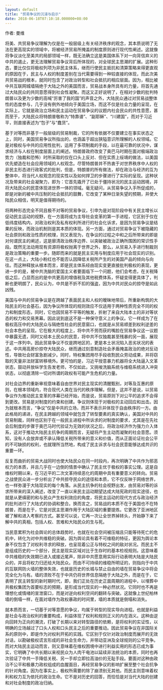 ```yaml
---
layout: default
title: "贸易争议的沉浸与启示"
date: 2018-06-18T07:10:18.000000+08:00
---
```


作者: 曼维

将美、共贸易争议理解为仅是在一般层级上有关经济秩序的观念，其本质说明了无法在更高现实的领域中，将被经济贸易所掩盖的制度原则进行现代性阐述。这就像将争议淡化至美共的局部领域一样，既无法确立这是美国体系下对一向背信弃义的中共的遏止，更无法理解贸易争议背后所体现的，对全球民主思潮的扩展。这种形态，要比仅仅将极权列项为非民主体系，继而行使民主抵抗和清算策略来得更直观的原因在于，民主与人权的制度差别在当代需要得到一种较直接的体现，而此次美共贸易战的根本，就同时包含了对政治转型和社会抵抗的相应层面。因为，相比被中共互联网城墙隔绝于大陆之外的美国而言，贸易战本身所具有的力量，将首先通过大陆民众的共同意愿得到社会性凝聚。而这又正好说明了，在相对少数的批判特朗普以及更为少数的高喊“厉害了我的国”的声音之外，大陆民众通过对贸易战整体性的态度参与，几乎没有例外地倾向于美国立场，而这不仅是社会力量的呈现，在实际上，它就是政治立场和民主运动在贸易争议的议题内社会民众的共性意愿，甚而至于，大陆民众将特朗普敬称为“特靠谱”、“副耶稣”、“川建国”，而对于习近平，则直接表述为“包子”与“蠢货”。

基于对等而非基于一般层级的贸易制裁，它的所有依据不仅要建立在事实状态之上，同时，美国贸易争议所指出的，也涵盖于超出狭隘意识所理解的人权领域。它是对极权与中共的应用性批判，运用了多项制裁的手段，以在最可靠的状况中，谋求经济与人权在制度层面上的阐述。特朗普政府改变了奥巴马时期在面对极端政治势力（独裁和恐怖）时所采取的仅在口头上反对、但在实质上绥靖的做法，以美国优先塑造在社会应用领域的人权观念。尽管特朗普并不热衷于对世界秩序中人权的非民主形态进行政客式的批判，但是，特朗普的所有做法，却在政治与经济的互为整体中，将当代人权观念的现实性以及如何捍卫的步骤进行了实际的呈现。这种状况及带来的社会凝聚力，即为：它首先撬开了已处于僵持状况的民主运动困境，并将大陆民众的民意体现进世界一体的领域。毫无疑问，从贸易争议入手所促成的，即是对新的被中共压制的社会抵抗的鼓舞，它改变了某种日渐失望的预期，并使大陆民众相信，明天是值得期待的。

将两种形态完全不同且极不对等的贸易争议，引申为是对现阶段中有关民主增长以促动民主运动的视野，在一方面将成为主导社会变革的第一手进程，它区别于仅在低纬度结构内，对政治权利及私有权利所进行的社会化诉求，是因为贸易争议是结果的反映，而政治机制则是其本质的体现。另一方面，通过对贸易争议下被隐藏的社会原则和政治性质的梳理，则又表现为，在争议的过程之中和之后所带来的即是对何谓民主的阐述，这是廓清政治秩序边界、以突破被政治正确所围困的常识性手段。既然无法动用现有资源将极权抛离于世界之外，那么，从贸易入手进行制裁则是政治策略的重要一步。随即而来的就是民主实用与制度应用于社会现实的识别。在这一点上，大陆小粉红也不能否认因降低关税所产生的对美国产品的倾向与向往。而这种释放从根本而言，即是民主体系经由现实变更直接批判极权的表现，更进一步的是，被中共洗脑的爱国主义者要面临下一个问题，他们会考虑，在关税降低之后，凸显而出的是中共更高的增值税及其他税费体系，怀疑变得更具体了，判断也更明朗了，民众认为，中共是不折不扣的强盗，因为中共对民众的掠夺是如此凶残。

美国与中共的贸易争议是在跨越了表面民主和人权的暧昧地带后，所重新构筑的大陆民主的社会基石，因为争议所体现的规则效应不仅适用于两种性质完全不同的权力和制度形态，同时，它也因贸易不平等的触发，折射了来自大陆本土的非对等状态的权力和交易黑幕。因此说到底这不是一种保守意义上的争议。它一样成为了在极权高压中的大陆民众与隔绝性社会的民意窗口，也就是从贸易顺差到权利逆差的社会本色的呈现。它在极大的程度上，将中共不劳而获的嘴脸在贸易争议这一议题中暴露无遗，同时又经本土民众的民意，将中共不仅独裁甚至残暴的另一面，展现于这一序列中。因此贸易争议不仅是跨地区的，更是本土状况陷入恶劣状况的表述。中共用高房价掠夺大陆民众，继而通过刻意制造社会矛盾掩盖政治的绝对反动性，导致社会财富急剧减少。同时，特权集团用尽手段收割民众劳动成果，并将窃取的天量非法财富转移境外。更可怕的是，习近平授意暴力机器将全大陆逼入文革状态，鼓动并放纵学生告发老师，不仅如此，又挑唆洗脑系统与维稳系统进入冲突状态，以彻底清除一切对所谓的政权有可能产生危机的力量。

对社会边界的重新审视意味着自由世界对民主现实的清醒甄别，对等及互惠的原则，在根本领域内，符合现代人类在当代的秩序理解。但是，这并不是说，以贸易争议作为推动民主变革的序幕已经开始，而是说，贸易原则下对公平的追求不会得到更改。贸易是对制度的约束和创建。争议则体现于对极权的主动回应和出击。因为就根本而言，“争议”仅是中共的立场，而并不表示并体现于自由秩序的一方。由此格局的递进，在民主跨越的领域中就包含了转型要素的真实确认，美国对中共的贸易制裁，同样也区别于在一般民主进程中所诉求的对制度的要求，尤其是在先社会后制度的步骤于奥巴马时代验证为无效的状况之后，将政治经济作为强力介入体系，这对于推动大陆民主抗争的周期而言，无疑将产生主动而凝聚的社会意愿。须知，没有人会放弃或不承认降低关税所带来的意义和价值，而从正面论证社会公平的不可缺损的权利，也就理所当然地，构成了民主诉求与社会民意能够达成共识的重要一环。

反复而曲折的贸易大战同时也使大陆民众在同一时段内，再次明确了中共作为邪恶权力的本质，并且几乎在一边倒的情景中确认了民主优于极权的事实公理。这是自维权时期以来，在习近平的二次文革持续恶化的周期中具有重要意义的转向。贸易之战使民众进一步分析出了中共掠夺民众的途径和本质，它不仅反映于网络世界，也一样弥漫于大陆现实的每个角落。从民主抗争的社会视野出发，由贸易对等的诉求所带来的深入阐述，改变了一直以来民主运动期望达成大陆宪政的现实途径，也就是从更缜密的和与民众产生权利效应的角度，将民主运动的现代方式与政治经济的批判进行了大陆式的协调和整合。换而言之，贸易战的本质不在于美国也不在特朗普，而是在于，它是对民主思潮作用于大陆区域的重要提炼。它更改了亚洲地区被了解和进入考察的方式。甚至可以说，它再一次让全世界掉转头，开始静下来了解中共的真相，包括人权、苦难和大陆民众的生与死。

当民意累积为社会舆论的总体趋势时，也就在社会空间被压缩且只能等待死亡的危机中，转化为对中共维稳的突破。因为舆论具有着不可维稳的特征，更因为舆论本身不仅包含了对权利寻求的释放，也呈现着公正与特权之间的敌对状况。而民主不是组成历史的一个部分，民主是现实区域对比于生存时的基本检视规则。这意味着中共维稳的失效期已进入或接近尾声，除非中共愿意用实际行动表明大陆是大陆民众的，并且将权力归还给大陆民众。而由不可持续的维稳所明证的，则指向于中共的互联网防火墙的整体失效，也就是历史的长城与禁止自由的墙在贸易争议中将会完全化为乌有。墙的溃败不在于中共仍将世界信息隔绝于大陆之外，而是在于，它表明了民主转型的新时期时代，即，我们正处在历史正面周期的进程中，以埋葬中共极权集团为首要标志的预期，是形成当代现实的一种必然状况。它同时也不再是理想化或情绪的宣泄窗口，而是对逆向权利空间的翻转与突破。这就像上世纪柏林墙的倒塌一样，在面对墙作为政权暴政的时间里，墙的本质就是倒塌和消失。

就本质而言，一切基于对等意愿的争议，均属于转型的现实导向进程。也就是利益是社会与政治权利的重要构成，利益体现了权利和规则正义的内在涵义。这种由逆向回转为正向的潮流，打破了长期以来对转型路径的依赖，是将权利的实证性，以明确的立场越过了口头人权和口头民主之后的重要推动。因此贸易争议在非国际关系的原则中，即是作为对权利开拓的实践。它区别于仅针对政治制度而展开的无效对话，以勘破极权谎言形成的非社会生命力，并带动亚洲及全球规则的公平竞争。而对大陆民主运动而言，则又意味着在维权困境中进行利益实用的形态已成为事实，它明确了中共长期以来视民众为人肉干电池以延续非法统治的本质，同时也再次验证了中共一手降低关税、另一手却立即拉高油价的无耻手段。要面对这种由政治不公平和极暴力政权组成的血腥面目，再经贸易争议的影响扩展至整个社会抗争的针对角度。因为在事实上，极权所需要的除了崩溃别无其他。而民主则意味着权利和权力互为依托的政治生命。它不是对历史的回答，而恰恰是对当代大陆的创建和对社会制度的政冶归纳。

